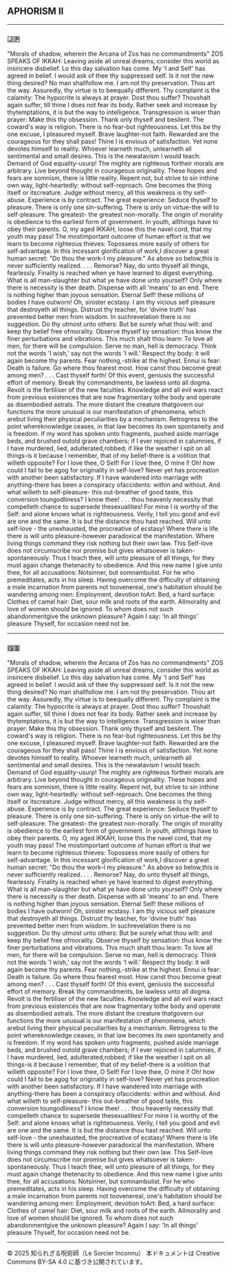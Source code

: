 ## APHORISM II

--- 

### 🇯🇵

"Morals of shadow, wherein the Arcana of Zos has no commandments"
ZOS SPEAKS OF IKKAH:
Leaving aside all unreal dreams, consider this world as insincere disbelief.
Lo this day salvation has come. My 'I and Self' has agreed in belief.
I would ask of thee thy suppressed self. Is it not the new thing desired? No man shallfollow me. I am not thy preservation. Thou art the way. Assuredly, thy virtue is to beequally different.
Thy complaint is the calamity: The hypocrite is always at prayer. Dost thou suffer? Thoushalt again suffer, till thine I does not fear its body. Rather seek and increase by thytemptations, it is but the way to intelligence.
Transgression is wiser than prayer: Make this thy obsession. Thank only thyself and besilent.
The coward's way is religion. There is no fear-but righteousness.
Let this be thy one excuse, I pleasured myself.
Brave laughter-not faith. Rewarded are the courageous for they shall pass!
Thine I is envious of satisfaction. Yet none devotes himself to reality.
Whoever learneth much, unlearneth all sentimental and small desires. This is the newatavism I would teach: Demand of God equality-usurp! The mighty are righteous fortheir morals are arbitrary.
Live beyond thought in courageous originality.
These hopes and fears are somnism, there is little reality. Repent not, but strive to sin inthine own way, light-heartedly: without self-reproach. One becomes the thing itself or itscreature.
Judge without mercy, all this weakness is thy self-abuse.
Experience is by contract. The great experience: Seduce thyself to pleasure.
There is only one sin-suffering.
There is only on virtue-the will to self-pleasure.
The greatest- the greatest non-morally.
The origin of morality is obedience to the earliest form of government. In youth, allthings have to obey their parents.
O, my aged IKKAH, loose this the navel cord, that my youth may pass! The mostimportant outcome of human effort is that we learn to become righteous thieves: Topossess more easily of others for self-advantage. In this incessant glorification of work,I discover a great human secret: "Do thou the work-I my pleasure." As above so below,this is never sufficiently realized.
. . . Remorse? Nay, do unto thyself all things, fearlessly.
Finality is reached when ye have learned to digest everything.
What is all man-slaughter but what ye have done unto yourself?
Only where there is necessity is ther death. Dispense with all 'means' to an end.
There is nothing higher than joyous sensation.
Eternal Self! these millions of bodies I have outworn!
Oh, sinister ecstasy. I am thy vicious self pleasure that destroyeth all things.
Distrust thy teacher, for 'divine truth' has prevented better men from wisdom. In suchrevelation there is no suggestion.
Do thy utmost unto others: But be surely what thou wilt: and keep thy belief free ofmorality.
Observe thyself by sensation: thus know the finer perturbations and vibrations.
This much shalt thou learn: To love all men, for there will be compulsion.
Serve no man, hell is democracy.
Think not the words 'I wish,' say not the words 'I will.'
Respect thy body: it will again become thy parents.
Fear nothing,-strike at the highest.
Ennui is fear: Death is failure. Go where thou fearest most.
How canst thou become great among men? . . . Cast thyself forth! Of this event, geniusis the successful effort of memory.
Break thy commandments, be lawless unto all dogma.
Revolt is the fertiliser of the new faculties.
Knowledge and all evil wars react from previous existences that are now fragmentary tothe body and operate as disembodied astrals. The more distant the creature thatgovern our functions the more unusual is our manifestation of phenomena, which arebut living their physical peculiarities by a mechanism. Retrogress to the point whereknowledge ceases, in that law becomes its own spontaneity and is freedom.
If my word has spoken unto fragments, pushed aside marriage beds, and brushed outold grave chambers; if I ever rejoiced in calumnies, if I have murdered, lied, adulterated,robbed; if like the weather I spit on all things-is it because I remember, that of my belief-there is a volition that willeth opposite?
For I love thee, O Self!
For I love thee, O mine I!
Oh! how could I fail to be agog for originality in self-love?
Never yet has procreation with another been satisfactory.
If I have wandered into marriage with anything-there has been a conspiracy ofaccidents: within and without.
And what willeth to self-pleasure- this out-breather of good taste, this conversion toungodliness?
I know thee! . . . thou heavenly necessity that compelleth chance to supersede thesexualities!
For mine I is worthy of the Self: and alone knows what is righteousness.
Verily, I tell you good and evil are one and the same.
It is but the distance thou hast reached.
Will unto self-love - the unexhausted, the procreative of ecstasy!
Where there is life there is will unto pleasure-however paradoxical the manifestation.
Where living things command they risk nothing but their own law.
This Self-love does not circumscribe nor promise but gives whatsoever is taken-spontaneously.
Thus I teach thee, will unto pleasure of all things, for they must again change thetenacity to obedience. And this new name I give unto thee, for all accusations: Notsinner, but somnambulist.
For he who premeditates, acts in his sleep.
Having overcome the difficulty of obtaining a male incarnation from parents not toovenereal, one's habitation should be wandering among men: Employment, devotion toArt: Bed, a hard surface: Clothes of camel hair: Diet, sour milk and roots of the earth. Allmorality and love of women should be ignored. To whom does not such abandonmentgive the unknown pleasure?
Again I say: 'In all things' pleasure Thyself, for occasion need not be.

--- 

### 🇬🇧

"Morals of shadow, wherein the Arcana of Zos has no commandments"
ZOS SPEAKS OF IKKAH:
Leaving aside all unreal dreams, consider this world as insincere disbelief.
Lo this day salvation has come. My 'I and Self' has agreed in belief.
I would ask of thee thy suppressed self. Is it not the new thing desired? No man shallfollow me. I am not thy preservation. Thou art the way. Assuredly, thy virtue is to beequally different.
Thy complaint is the calamity: The hypocrite is always at prayer. Dost thou suffer? Thoushalt again suffer, till thine I does not fear its body. Rather seek and increase by thytemptations, it is but the way to intelligence.
Transgression is wiser than prayer: Make this thy obsession. Thank only thyself and besilent.
The coward's way is religion. There is no fear-but righteousness.
Let this be thy one excuse, I pleasured myself.
Brave laughter-not faith. Rewarded are the courageous for they shall pass!
Thine I is envious of satisfaction. Yet none devotes himself to reality.
Whoever learneth much, unlearneth all sentimental and small desires. This is the newatavism I would teach: Demand of God equality-usurp! The mighty are righteous fortheir morals are arbitrary.
Live beyond thought in courageous originality.
These hopes and fears are somnism, there is little reality. Repent not, but strive to sin inthine own way, light-heartedly: without self-reproach. One becomes the thing itself or itscreature.
Judge without mercy, all this weakness is thy self-abuse.
Experience is by contract. The great experience: Seduce thyself to pleasure.
There is only one sin-suffering.
There is only on virtue-the will to self-pleasure.
The greatest- the greatest non-morally.
The origin of morality is obedience to the earliest form of government. In youth, allthings have to obey their parents.
O, my aged IKKAH, loose this the navel cord, that my youth may pass! The mostimportant outcome of human effort is that we learn to become righteous thieves: Topossess more easily of others for self-advantage. In this incessant glorification of work,I discover a great human secret: "Do thou the work-I my pleasure." As above so below,this is never sufficiently realized.
. . . Remorse? Nay, do unto thyself all things, fearlessly.
Finality is reached when ye have learned to digest everything.
What is all man-slaughter but what ye have done unto yourself?
Only where there is necessity is ther death. Dispense with all 'means' to an end.
There is nothing higher than joyous sensation.
Eternal Self! these millions of bodies I have outworn!
Oh, sinister ecstasy. I am thy vicious self pleasure that destroyeth all things.
Distrust thy teacher, for 'divine truth' has prevented better men from wisdom. In suchrevelation there is no suggestion.
Do thy utmost unto others: But be surely what thou wilt: and keep thy belief free ofmorality.
Observe thyself by sensation: thus know the finer perturbations and vibrations.
This much shalt thou learn: To love all men, for there will be compulsion.
Serve no man, hell is democracy.
Think not the words 'I wish,' say not the words 'I will.'
Respect thy body: it will again become thy parents.
Fear nothing,-strike at the highest.
Ennui is fear: Death is failure. Go where thou fearest most.
How canst thou become great among men? . . . Cast thyself forth! Of this event, geniusis the successful effort of memory.
Break thy commandments, be lawless unto all dogma.
Revolt is the fertiliser of the new faculties.
Knowledge and all evil wars react from previous existences that are now fragmentary tothe body and operate as disembodied astrals. The more distant the creature thatgovern our functions the more unusual is our manifestation of phenomena, which arebut living their physical peculiarities by a mechanism. Retrogress to the point whereknowledge ceases, in that law becomes its own spontaneity and is freedom.
If my word has spoken unto fragments, pushed aside marriage beds, and brushed outold grave chambers; if I ever rejoiced in calumnies, if I have murdered, lied, adulterated,robbed; if like the weather I spit on all things-is it because I remember, that of my belief-there is a volition that willeth opposite?
For I love thee, O Self!
For I love thee, O mine I!
Oh! how could I fail to be agog for originality in self-love?
Never yet has procreation with another been satisfactory.
If I have wandered into marriage with anything-there has been a conspiracy ofaccidents: within and without.
And what willeth to self-pleasure- this out-breather of good taste, this conversion toungodliness?
I know thee! . . . thou heavenly necessity that compelleth chance to supersede thesexualities!
For mine I is worthy of the Self: and alone knows what is righteousness.
Verily, I tell you good and evil are one and the same.
It is but the distance thou hast reached.
Will unto self-love - the unexhausted, the procreative of ecstasy!
Where there is life there is will unto pleasure-however paradoxical the manifestation.
Where living things command they risk nothing but their own law.
This Self-love does not circumscribe nor promise but gives whatsoever is taken-spontaneously.
Thus I teach thee, will unto pleasure of all things, for they must again change thetenacity to obedience. And this new name I give unto thee, for all accusations: Notsinner, but somnambulist.
For he who premeditates, acts in his sleep.
Having overcome the difficulty of obtaining a male incarnation from parents not toovenereal, one's habitation should be wandering among men: Employment, devotion toArt: Bed, a hard surface: Clothes of camel hair: Diet, sour milk and roots of the earth. Allmorality and love of women should be ignored. To whom does not such abandonmentgive the unknown pleasure?
Again I say: 'In all things' pleasure Thyself, for occasion need not be.

---

© 2025 知られざる呪術師（Le Sorcier Inconnu）
本ドキュメントは Creative Commons BY-SA 4.0 に基づき公開されています。

